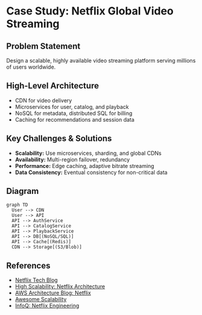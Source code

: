 # Case Study: Netflix Global Video Streaming

## Problem Statement
Design a scalable, highly available video streaming platform serving millions of users worldwide.

## High-Level Architecture
- CDN for video delivery
- Microservices for user, catalog, and playback
- NoSQL for metadata, distributed SQL for billing
- Caching for recommendations and session data

## Key Challenges & Solutions
- **Scalability:** Use microservices, sharding, and global CDNs
- **Availability:** Multi-region failover, redundancy
- **Performance:** Edge caching, adaptive bitrate streaming
- **Data Consistency:** Eventual consistency for non-critical data

## Diagram
```mermaid
graph TD
  User --> CDN
  User --> API
  API --> AuthService
  API --> CatalogService
  API --> PlaybackService
  API --> DB[(NoSQL/SQL)]
  API --> Cache[(Redis)]
  CDN --> Storage[(S3/Blob)]
```

## References
- [Netflix Tech Blog](https://netflixtechblog.com/)
- [High Scalability: Netflix Architecture](http://highscalability.com/blog/2016/1/25/how-netflix-works-the-huge-architecture-behind-streaming.html)
- [AWS Architecture Blog: Netflix](https://aws.amazon.com/architecture/case-studies/netflix/)
- [Awesome Scalability](https://github.com/binhnguyennus/awesome-scalability)
- [InfoQ: Netflix Engineering](https://www.infoq.com/Netflix/)
